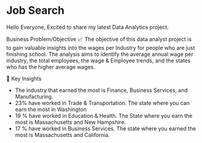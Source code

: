 # Job Search

Hello Everyone,
Excited to share my latest Data Analytics project. 

Business Problem/Objective
📈 The objective of this data analyst project is to gain valuable insights into the wages per Industry for people who are just finishing school. The analysis aims to identify the average annual wage per industry, the total employees, the wage & Employee trends, and the states who has the higher average wages.

🎯 Key Insights
- The industry that earned the most is Finance, Business Services, and Manufacturing.
- 23%  have worked in Trade & Transportation. The state where you can earn the most in Washington
- 19 %  have worked in Education & Health. The State where you earn the most is Massachusetts and New Hampshire.
- 17 % have worked in Business Services. The state where you earned the most is Massachusetts and California.



